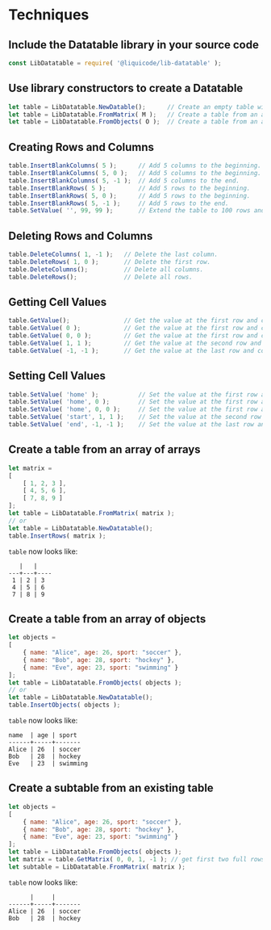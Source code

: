 
# Techniques


## Include the Datatable library in your source code

```javascript
const LibDatatable = require( '@liquicode/lib-datatable' );
```

## Use library constructors to create a Datatable

```javascript
let table = LibDatatable.NewDatable();		// Create an empty table with no rows or columns.
let table = LibDatatable.FromMatrix( M );	// Create a table from an array of arrays.
let table = LibDatatable.FromObjects( O );	// Create a table from an array of objects.
```

## Creating Rows and Columns

```javascript
table.InsertBlankColumns( 5 );		// Add 5 columns to the beginning.
table.InsertBlankColumns( 5, 0 );	// Add 5 columns to the beginning.
table.InsertBlankColumns( 5, -1 );	// Add 5 columns to the end.
table.InsertBlankRows( 5 );			// Add 5 rows to the beginning.
table.InsertBlankRows( 5, 0 );		// Add 5 rows to the beginning.
table.InsertBlankRows( 5, -1 );		// Add 5 rows to the end.
table.SetValue( '', 99, 99 );		// Extend the table to 100 rows and 100 columns.
```

## Deleting Rows and Columns

```javascript
table.DeleteColumns( 1, -1 );	// Delete the last column.
table.DeleteRows( 1, 0 );		// Delete the first row.
table.DeleteColumns();			// Delete all columns.
table.DeleteRows();				// Delete all rows.
```

## Getting Cell Values

```javascript
table.GetValue();				// Get the value at the first row and column.
table.GetValue( 0 );			// Get the value at the first row and column.
table.GetValue( 0, 0 );			// Get the value at the first row and column.
table.GetValue( 1, 1 );			// Get the value at the second row and column.
table.GetValue( -1, -1 );		// Get the value at the last row and column.
```

## Setting Cell Values

```javascript
table.SetValue( 'home' );			// Set the value at the first row and column.
table.SetValue( 'home', 0 );		// Set the value at the first row and column.
table.SetValue( 'home', 0, 0 );		// Set the value at the first row and column.
table.SetValue( 'start', 1, 1 );	// Set the value at the second row and column.
table.SetValue( 'end', -1, -1 );	// Set the value at the last row and column.
```


## Create a table from an array of arrays

```javascript
let matrix = 
[
	[ 1, 2, 3 ],
	[ 4, 5, 6 ],
	[ 7, 8, 9 ]
];
let table = LibDatatable.FromMatrix( matrix );
// or
let table = LibDatatable.NewDatatable();
table.InsertRows( matrix );
```
`table` now looks like:
```
   |   | 
---+---+----
 1 | 2 | 3
 4 | 5 | 6
 7 | 8 | 9
```


## Create a table from an array of objects

```javascript
let objects = 
[
	{ name: "Alice", age: 26, sport: "soccer" },
	{ name: "Bob", age: 28, sport: "hockey" },
	{ name: "Eve", age: 23, sport: "swimming" }
];
let table = LibDatatable.FromObjects( objects );
// or
let table = LibDatatable.NewDatatable();
table.InsertObjects( objects );
```
`table` now looks like:
```
name  | age | sport
------+-----+-------
Alice | 26  | soccer
Bob   | 28  | hockey
Eve   | 23  | swimming
```


## Create a subtable from an existing table

```javascript
let objects = 
[
	{ name: "Alice", age: 26, sport: "soccer" },
	{ name: "Bob", age: 28, sport: "hockey" },
	{ name: "Eve", age: 23, sport: "swimming" }
];
let table = LibDatatable.FromObjects( objects );
let matrix = table.GetMatrix( 0, 0, 1, -1 ); // get first two full rows.
let subtable = LibDatatable.FromMatrix( matrix );
```
`table` now looks like:
```
      |     | 
------+-----+-------
Alice | 26  | soccer
Bob   | 28  | hockey
```




